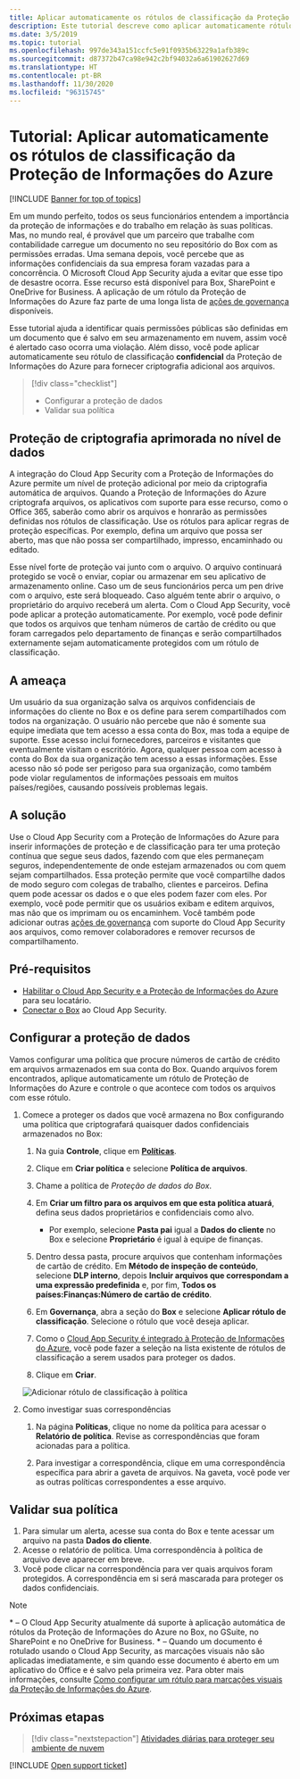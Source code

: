 ```yaml
---
title: Aplicar automaticamente os rótulos de classificação da Proteção de Informações do Azure
description: Este tutorial descreve como aplicar automaticamente rótulos de classificação da proteção de informações do Azure no Microsoft Cloud App Security.
ms.date: 3/5/2019
ms.topic: tutorial
ms.openlocfilehash: 997de343a151ccfc5e91f0935b63229a1afb389c
ms.sourcegitcommit: d87372b47ca98e942c2bf94032a6a61902627d69
ms.translationtype: HT
ms.contentlocale: pt-BR
ms.lasthandoff: 11/30/2020
ms.locfileid: "96315745"
---
```

# <a name="tutorial-automatically-apply-azure-information-protection-classification-labels"></a>Tutorial: Aplicar automaticamente os rótulos de classificação da Proteção de Informações do Azure

[!INCLUDE [Banner for top of topics](includes/banner.md)]

Em um mundo perfeito, todos os seus funcionários entendem a importância da proteção de informações e do trabalho em relação às suas políticas. Mas, no mundo real, é provável que um parceiro que trabalhe com contabilidade carregue um documento no seu repositório do Box com as permissões erradas. Uma semana depois, você percebe que as informações confidenciais da sua empresa foram vazadas para a concorrência. O Microsoft Cloud App Security ajuda a evitar que esse tipo de desastre ocorra. Esse recurso está disponível para Box, SharePoint e OneDrive for Business. A aplicação de um rótulo da Proteção de Informações do Azure faz parte de uma longa lista de [ações de governança](governance-actions.md) disponíveis.

Esse tutorial ajuda a identificar quais permissões públicas são definidas em um documento que é salvo em seu armazenamento em nuvem, assim você é alertado caso ocorra uma violação. Além disso, você pode aplicar automaticamente seu rótulo de classificação **confidencial** da Proteção de Informações do Azure para fornecer criptografia adicional aos arquivos.

> [!div class="checklist"]
>
> * Configurar a proteção de dados
> * Validar sua política

## <a name="enhanced-data-level-encryption-protection"></a>Proteção de criptografia aprimorada no nível de dados

A integração do Cloud App Security com a Proteção de Informações do Azure permite um nível de proteção adicional por meio da criptografia automática de arquivos. Quando a Proteção de Informações do Azure criptografa arquivos, os aplicativos com suporte para esse recurso, como o Office 365, saberão como abrir os arquivos e honrarão as permissões definidas nos rótulos de classificação. Use os rótulos para aplicar regras de proteção específicas. Por exemplo, defina um arquivo que possa ser aberto, mas que não possa ser compartilhado, impresso, encaminhado ou editado.

Esse nível forte de proteção vai junto com o arquivo. O arquivo continuará protegido se você o enviar, copiar ou armazenar em seu aplicativo de armazenamento online. Caso um de seus funcionários perca um pen drive com o arquivo, este será bloqueado. Caso alguém tente abrir o arquivo, o proprietário do arquivo receberá um alerta. Com o Cloud App Security, você pode aplicar a proteção automaticamente. Por exemplo, você pode definir que todos os arquivos que tenham números de cartão de crédito ou que foram carregados pelo departamento de finanças e serão compartilhados externamente sejam automaticamente protegidos com um rótulo de classificação.

## <a name="the-threat"></a>A ameaça

Um usuário da sua organização salva os arquivos confidenciais de informações do cliente no Box e os define para serem compartilhados com todos na organização. O usuário não percebe que não é somente sua equipe imediata que tem acesso a essa conta do Box, mas toda a equipe de suporte. Esse acesso inclui fornecedores, parceiros e visitantes que eventualmente visitam o escritório. Agora, qualquer pessoa com acesso à conta do Box da sua organização tem acesso a essas informações. Esse acesso não só pode ser perigoso para sua organização, como também pode violar regulamentos de informações pessoais em muitos países/regiões, causando possíveis problemas legais.

## <a name="the-solution"></a>A solução

Use o Cloud App Security com a Proteção de Informações do Azure para inserir informações de proteção e de classificação para ter uma proteção contínua que segue seus dados, fazendo com que eles permaneçam seguros, independentemente de onde estejam armazenados ou com quem sejam compartilhados. Essa proteção permite que você compartilhe dados de modo seguro com colegas de trabalho, clientes e parceiros. Defina quem pode acessar os dados e o que eles podem fazer com eles. Por exemplo, você pode permitir que os usuários exibam e editem arquivos, mas não que os imprimam ou os encaminhem. Você também pode adicionar outras [ações de governança](governance-actions.md) com suporte do Cloud App Security aos arquivos, como remover colaboradores e remover recursos de compartilhamento.

## <a name="prerequisites"></a>Pré-requisitos

* [Habilitar o Cloud App Security e a Proteção de Informações do Azure](azip-integration.md) para seu locatário.
* [Conectar o Box](connect-box-to-microsoft-cloud-app-security.md) ao Cloud App Security.

## <a name="set-up-data-protection"></a>Configurar a proteção de dados

Vamos configurar uma política que procure números de cartão de crédito em arquivos armazenados em sua conta do Box. Quando arquivos forem encontrados, aplique automaticamente um rótulo de Proteção de Informações do Azure e controle o que acontece com todos os arquivos com esse rótulo.

1. Comece a proteger os dados que você armazena no Box configurando uma política que criptografará quaisquer dados confidenciais armazenados no Box:

    1. Na guia **Controle**, clique em [**Políticas**](control-cloud-apps-with-policies.md).

    2. Clique em **Criar política** e selecione **Política de arquivos**.

    3. Chame a política de *Proteção de dados do Box*.

    4. Em **Criar um filtro para os arquivos em que esta política atuará**, defina seus dados proprietários e confidenciais como alvo.
        * Por exemplo, selecione **Pasta pai** igual a **Dados do cliente** no Box e selecione **Proprietário** é igual à equipe de finanças.

    5. Dentro dessa pasta, procure arquivos que contenham informações de cartão de crédito. Em **Método de inspeção de conteúdo**, selecione **DLP interno**, depois **Incluir arquivos que correspondam a uma expressão predefinida** e, por fim, **Todos os países:Finanças:Número de cartão de crédito**.

    6. Em **Governança**, abra a seção do **Box** e selecione **Aplicar rótulo de classificação**. Selecione o rótulo que você deseja aplicar.

    7. Como o [Cloud App Security é integrado à Proteção de Informações do Azure](azip-integration.md), você pode fazer a seleção na lista existente de rótulos de classificação a serem usados para proteger os dados.

    8. Clique em **Criar**.

   ![Adicionar rótulo de classificação à política](media/aip-auto-policy.png)

2. Como investigar suas correspondências

    1. Na página **Políticas**, clique no nome da política para acessar o **Relatório de política**. Revise as correspondências que foram acionadas para a política.

    2. Para investigar a correspondência, clique em uma correspondência específica para abrir a gaveta de arquivos. Na gaveta, você pode ver as outras políticas correspondentes a esse arquivo.

## <a name="validate-your-policy"></a>Validar sua política

1. Para simular um alerta, acesse sua conta do Box e tente acessar um arquivo na pasta **Dados do cliente**.
2. Acesse o relatório de política. Uma correspondência à política de arquivo deve aparecer em breve.
3. Você pode clicar na correspondência para ver quais arquivos foram protegidos. A correspondência em si será mascarada para proteger os dados confidenciais.

>[!NOTE]
>
> \* – O Cloud App Security atualmente dá suporte à aplicação automática de rótulos da Proteção de Informações do Azure no Box, no GSuite, no SharePoint e no OneDrive for Business.
> \* – Quando um documento é rotulado usando o Cloud App Security, as marcações visuais não são aplicadas imediatamente, e sim quando esse documento é aberto em um aplicativo do Office e é salvo pela primeira vez. Para obter mais informações, consulte [Como configurar um rótulo para marcações visuais da Proteção de Informações do Azure](/information-protection/deploy-use/configure-policy-markings#when-visual-markings-are-applied).

## <a name="next-steps"></a>Próximas etapas

> [!div class="nextstepaction"]
> [Atividades diárias para proteger seu ambiente de nuvem](daily-activities-to-protect-your-cloud-environment.md)

[!INCLUDE [Open support ticket](includes/support.md)]